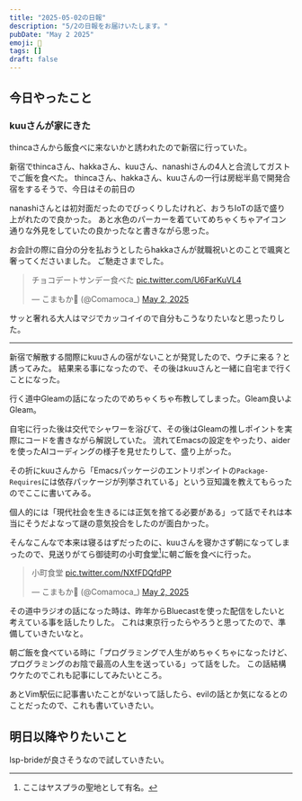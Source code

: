 ```yaml
---
title: "2025-05-02の日報"
description: "5/2の日報をお届けいたします。"
pubDate: "May 2 2025"
emoji: 🦊
tags: []
draft: false
---
```


## 今日やったこと

### kuuさんが家にきた

thincaさんから飯食べに来ないかと誘われたので新宿に行っていた。

新宿でthincaさん、hakkaさん、kuuさん、nanashiさんの4人と合流してガストでご飯を食べた。
thincaさん、hakkaさん、kuuさんの一行は房総半島で開発合宿をするそうで、今日はその前日の

nanashiさんとは初対面だったのでびっくりしたけれど、おうちIoTの話で盛り上がれたので良かった。
あと水色のパーカーを着ていてめちゃくちゃアイコン通りな外見をしていたの良かったなと書きながら思った。

お会計の際に自分の分を払おうとしたらhakkaさんが就職祝いとのことで颯爽と奢ってくださいました。
ご馳走さまでした。

<blockquote class="twitter-tweet"><p lang="ja" dir="ltr">チョコデートサンデー食べた <a href="https://t.co/U6FarKuVL4">pic.twitter.com/U6FarKuVL4</a></p>&mdash; こまもか🦊 (@Comamoca_) <a href="https://twitter.com/Comamoca_/status/1918310058607456336?ref_src=twsrc%5Etfw">May 2, 2025</a></blockquote> <script async src="https://platform.twitter.com/widgets.js" charset="utf-8"></script>

サッと奢れる大人はマジでカッコイイので自分もこうなりたいなと思ったりした。

---

新宿で解散する間際にkuuさんの宿がないことが発覚したので、ウチに来る？と誘ってみた。
結果来る事になったので、その後はkuuさんと一緒に自宅まで行くことになった。

行く道中Gleamの話になったのでめちゃくちゃ布教してしまった。Gleam良いよGleam。

自宅に行った後は交代でシャワーを浴びて、その後はGleamの推しポイントを実際にコードを書きながら解説していた。
流れてEmacsの設定をやったり、aiderを使ったAIコーディングの様子を見せたりして、盛り上がった。

その折にkuuさんから「Emacsパッケージのエントリポンイトの`Package-Requires`には依存パッケージが列挙されている」という豆知識を教えてもらったのでここに書いてみる。

個人的には「現代社会を生きるには正気を捨てる必要がある」って話でそれは本当にそうだよなって謎の意気投合をしたのが面白かった。

そんなこんなで本来は寝るはずだったのに、kuuさんを寝かさず朝になってしまったので、見送りがてら御徒町の小町食堂[^1]に朝ご飯を食べに行った。

<blockquote class="twitter-tweet"><p lang="ja" dir="ltr">小町食堂 <a href="https://t.co/NXfFDQfdPP">pic.twitter.com/NXfFDQfdPP</a></p>&mdash; こまもか🦊 (@Comamoca_) <a href="https://twitter.com/Comamoca_/status/1918438988433764839?ref_src=twsrc%5Etfw">May 2, 2025</a></blockquote> <script async src="https://platform.twitter.com/widgets.js" charset="utf-8"></script>

その道中ラジオの話になった時は、昨年からBluecastを使った配信をしたいと考えている事を話したりした。
これは東京行ったらやろうと思ってたので、準備していきたいなと。

朝ご飯を食べている時に「プログラミングで人生がめちゃくちゃになったけど、プログラミングのお陰で最高の人生を送っている」って話をした。
この話結構ウケたのでこれも記事にしてみたいところ。

あとVim駅伝に記事書いたことがないって話したら、evilの話とか気になるとのことだったので、これも書いていきたい。

## 明日以降やりたいこと

lsp-brideが良さそうなので試していきたい。

[^1]: ここはヤスプラの聖地として有名。
